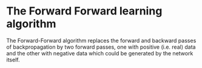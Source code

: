 # The Forward Forward learning algorithm

The Forward-Forward algorithm replaces the forward and backward passes of backpropagation by two forward passes, one with positive (i.e. real) data and the other with negative data which could be generated by the network itself.
